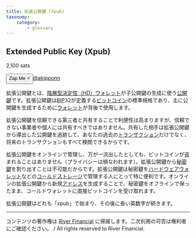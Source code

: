 ```yaml
---
title: 拡張公開鍵 (Xpub)
taxonomy:
    category:
        - glossary
---
```


## Extended Public Key (Xpub)
2,100 sats

<div><button class="zap-button" data-npub="npub17d7ham6ucsm2yxuwa9k9th49d44lfa50uk2fq0v2p0jxs2npnyxsaxxt59" data-relays="wss://relay.damus.io,wss://relay.snort.social,wss://nostr.wine,wss://relay.nostr.band">Zap Me ⚡</button><a href="https://twitter.com/akipponn">@akipponn</a></div>

拡張公開鍵とは、[階層型決定性（HD）ウォレット](https://lostinbitcoin.sakuraweb.com/glossary/bip32/)が子公開鍵の生成に使う[公開鍵](https://lostinbitcoin.sakuraweb.com/glossary/public_key/)です。拡張公開鍵は[BIP](https://lostinbitcoin.sakuraweb.com/glossary/bip/)32が定義する[ビットコイン](https://lostinbitcoin.sakuraweb.com/glossary/bitcoin/)の標準規格であり、主に公開鍵を生成するために[ウォレット](https://lostinbitcoin.sakuraweb.com/glossary/wallet/)が背後で使用します。

拡張公開鍵を信頼できる第三者と共有することで利便性は高まりますが、信頼できない事業者や個人には共有すべきではありません。共有した相手は拡張公開鍵から導出した公開鍵を追跡して、あなたの過去の[トランザクション](https://lostinbitcoin.sakuraweb.com/glossary/transaction/)だけでなく、将来のトランザクションもすべて検閲できるからです。

拡張公開鍵をオンラインで管理し、万が一流出したとしても、ビットコインが盗まれることはありません（プライバシーは損なわれます）。拡張公開鍵から[秘密鍵](https://lostinbitcoin.sakuraweb.com/glossary/private_key/)を割り出すことは不可能だからです。拡張公開鍵は秘密鍵を[ハードウェアウォレット](https://lostinbitcoin.sakuraweb.com/glossary/hardware_wallet/)などの[コールドストレージ](https://lostinbitcoin.sakuraweb.com/glossary/cold_storage/)で管理する人にとって特に便利です。オンラインの拡張公開鍵から新規[アドレス](https://lostinbitcoin.sakuraweb.com/glossary/address/)を生成することで、秘密鍵をオフラインで保ったまま、コールドウォレットに直接ビットコインを受け取れます。

拡張公開鍵はどれも「xpub」で始まり、その後に長い英数字が続きます。

---
コンテンツの著作権は [River Financial](https://river.com/) に帰属します。二次利用の可否は権利者にご確認ください。 / All rights reserved to River Financial.
